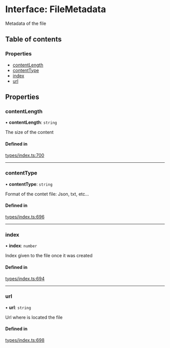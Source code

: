 # Interface: FileMetadata

Metadata of the file

## Table of contents

### Properties

- [contentLength](FileMetadata.md#contentlength)
- [contentType](FileMetadata.md#contenttype)
- [index](FileMetadata.md#index)
- [url](FileMetadata.md#url)

## Properties

### contentLength

• **contentLength**: `string`

The size of the content

#### Defined in

[types/index.ts:700](https://github.com/nevermined-io/components-catalog/blob/7d4dcdd/lib/src/types/index.ts#L700)

___

### contentType

• **contentType**: `string`

Format of the contet file: Json, txt, etc...

#### Defined in

[types/index.ts:696](https://github.com/nevermined-io/components-catalog/blob/7d4dcdd/lib/src/types/index.ts#L696)

___

### index

• **index**: `number`

Index given to the file once it was created

#### Defined in

[types/index.ts:694](https://github.com/nevermined-io/components-catalog/blob/7d4dcdd/lib/src/types/index.ts#L694)

___

### url

• **url**: `string`

Url where is located the file

#### Defined in

[types/index.ts:698](https://github.com/nevermined-io/components-catalog/blob/7d4dcdd/lib/src/types/index.ts#L698)
